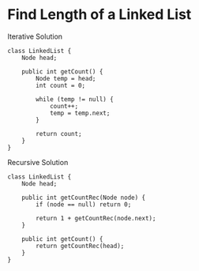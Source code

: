 # Find Length of a Linked List

Iterative Solution

```
class LinkedList {
    Node head;

    public int getCount() {
        Node temp = head;
        int count = 0;

        while (temp != null) {
            count++;
            temp = temp.next;
        }

        return count;
    }
}
```

Recursive Solution

```
class LinkedList {
    Node head;

    public int getCountRec(Node node) {
        if (node == null) return 0;

        return 1 + getCountRec(node.next);
    }

    public int getCount() {
        return getCountRec(head);
    }
}
```